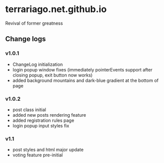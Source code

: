 # terrariago.net.github.io
Revival of former greatness

## Change logs

### v1.0.1
- ChangeLog initialization
- login popup window fixes (immediately pointerEvents support after closing popup, exit button now works)
- added background mountains and dark-blue gradient at the bottom of page

### v1.0.2
- post class initial
- added new posts rendering feature
- added registration rules page
- login popup input styles fix

### v1.1
- post styles and html major update
- voting feature pre-initial